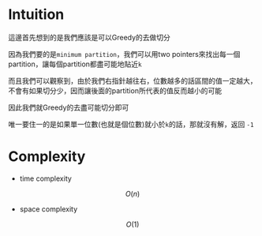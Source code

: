 # Intuition

這邊首先想到的是我們應該是可以Greedy的去做切分

因為我們要的是`minimum partition`，我們可以用two pointers來找出每一個partition，讓每個partition都盡可能地貼近`k`

而且我們可以觀察到，由於我們右指針越往右，位數越多的話區間的值一定越大，不會有如果切分少，因而讓後面的partition所代表的值反而越小的可能

因此我們就Greedy的去盡可能切分即可

唯一要住一的是如果單一位數(也就是個位數)就小於`k`的話，那就沒有解，返回 `-1`

# Complexity

- time complexity

$$O(n)$$

- space complexity

$$O(1)$$